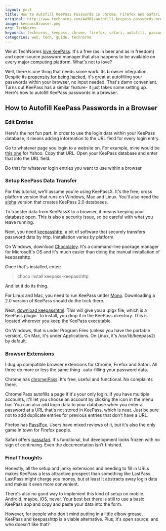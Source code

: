 ```yaml
---
layout: post
title: How to Autofill KeePass Passwords in Chrome, Firefox and Safari
original: http://www.technorms.com/44981/autofill-keepass-passwords-browser
image: keepassBrowser.png
org: TechNorms
keywords: technorms, keepass, chrome, firefox, safari, autofill, passwords, web browser
categories: web, tech, guide, technorms
---
```


We at TechNorms [love KeePass](http://www.technorms.com/162/the-best-open-source-password-manager-keepass-password-safe). It's a free (as in beer and as in freedom) and open-source password manager that also happens to be available on every major computing platform. What's not to love? 

<!--break-->

Well, there is one thing that needs some work. Its browser integration. Despite its [propensity for being hacked](https://blog.lastpass.com/2015/06/lastpass-security-notice.html/), it's great at autofilling your passwords within your browser, no input needed. That's damn convenient. Turns out KeePass has a similar feature- it just takes some setting up. Here's how to autofill KeePass passwords in a browser. 

## How to Autofill KeePass Passwords in a Browser

### Edit Entries

Here's the not fun part. In order to use the login data within your KeePass database, it means adding information to the URL field for every login entry. 

Go to whatever page you login to a website on. For example, mine would be [this one](https://login.yahoo.com/config/login?.src=fpctx&.intl=us&.done=https%3A%2F%2Fwww.yahoo.com%2F) for Yahoo. Copy that URL. Open your KeePass database and enter that into the URL field. 

Do that for whatever login entries you want to use within a browser. 

### Setup KeePass Data Transfer

For this tutorial, we'll assume you're using KeePassX. It's the free, cross platform version that runs on Windows, Mac and Linux. You'll also need the [alpha](https://www.keepassx.org/news/2014/04/433) version that creates KeePass 2.0 databases. 

To transfer data from KeePassX to a browser, it means keeping your database open. This is also a security issue, so be careful with what you leave running. 

Next, you need [keepasshttp](https://github.com/pfn/keepasshttp/), a bit of software that securely transfers password data by http. Installation varies by platform. 

On Windows, download [Chocolatey](https://chocolatey.org). It's a command-line package manager for Microsoft's OS and it's much easier than doing the manual installation of keepasshttp. 

Once that's installed, enter: 

> choco install keepass-keepasshttp

And let it do its thing. 

For Linux and Mac, you need to run KeePass under [Mono](http://keepass.info/help/v2/setup.html#mono). Downloading a 2.0 version of KeePass should do the trick there. 

Next, [download keepasshtml](https://raw.github.com/pfn/keepasshttp/master/KeePassHttp.plgx). This will give you a .plgx file, which is a KeePass plugin. To install, you drop it in the KeePass directory. This is located wherever you keep the KeePass executable. 

On Windows, that is under Program Files (unless you have the portable version). On Mac, it's under Applications. On Linux, it's /usr/lib/keepass2/ by default. 

### Browser Extensions

I dug up compatible browser extensions for Chrome, Firefox and Safari. All three do more or less the same thing- auto-filling your password data. 

Chrome has [chromeIPass](https://chrome.google.com/webstore/detail/chromeipass/ompiailgknfdndiefoaoiligalphfdae?hl=en). It's free, useful and functional. No complaints there. 

ChromeIPass autofills a page if it's your only login. If you have multiple accounts, it'll let you choose an account by clicking the icon in the menu bar. You can also add login data to your database when you enter a password at a URL that's not stored in KeePass, which is neat. Just be sure not to add duplicate entries for previous entries that don't have a URL. 

Firefox has [PassIFox](https://addons.mozilla.org/En-us/firefox/addon/passifox/). Users have mixed reviews of it, but it's also the only game in town for Firefox people. 

Safari offers [passafari](https://github.com/mmichaa/passafari.safariextension). It's functional, but development looks frozen with no sign of continuing. Even the documentation isn't finished. 

### Final Thoughts

Honestly, all the setup and janky extensions and needing to fill in URLs makes KeePass a less attractive prospect than something like LastPass. LastPass might charge you money, but at least it abstracts away login data and makes it even more convenient. 

There's also no good way to implement this kind of setup on mobile. Android, maybe. iOS, never. Your best bet there is still to use a basic KeePass app and copy and paste your data into the form. 

However, for people who don't mind putting in a little elbow grease, KeePass and keepasshttp is a viable alternative. Plus, it's open source, and who doesn't like that? 